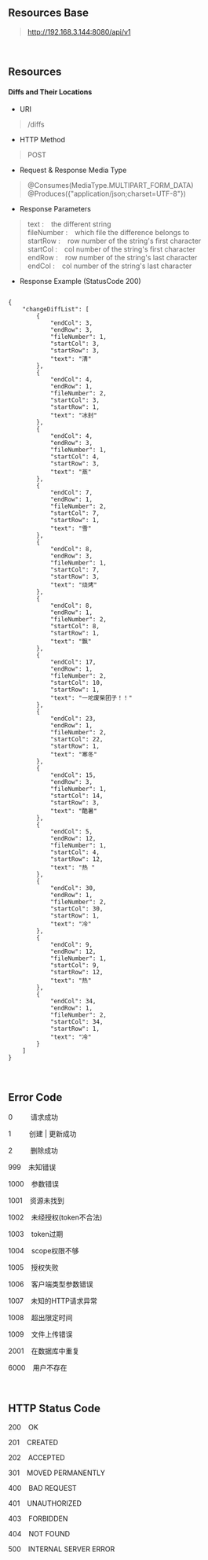 ## Resources Base
> http://192.168.3.144:8080/api/v1<br>

&nbsp;

## Resources
#### Diffs and Their Locations 
* URI<br>

> /diffs<br>

* HTTP Method<br>
> POST<br>

* Request & Response Media Type<br>
> @Consumes(MediaType.MULTIPART_FORM_DATA)<br>
> @Produces({"application/json;charset=UTF-8"})<br>

* Response Parameters<br>
> text : &ensp; the different string<br>
> fileNumber : &ensp; which file the difference belongs to<br>
> startRow : &ensp; row number of the string's first character<br>
> startCol : &ensp; col number of the string's first character<br>
> endRow : &ensp; row number of the string's last character<br>
> endCol : &ensp; col number of the string's last character<br>

* Response Example (StatusCode 200)<br>
 
```
	
{
    "changeDiffList": [
        {
            "endCol": 3,
            "endRow": 3,
            "fileNumber": 1,
            "startCol": 3,
            "startRow": 3,
            "text": "清"
        },
        {
            "endCol": 4,
            "endRow": 1,
            "fileNumber": 2,
            "startCol": 3,
            "startRow": 1,
            "text": "冰封"
        },
        {
            "endCol": 4,
            "endRow": 3,
            "fileNumber": 1,
            "startCol": 4,
            "startRow": 3,
            "text": "蒸"
        },
        {
            "endCol": 7,
            "endRow": 1,
            "fileNumber": 2,
            "startCol": 7,
            "startRow": 1,
            "text": "雪"
        },
        {
            "endCol": 8,
            "endRow": 3,
            "fileNumber": 1,
            "startCol": 7,
            "startRow": 3,
            "text": "烧烤"
        },
        {
            "endCol": 8,
            "endRow": 1,
            "fileNumber": 2,
            "startCol": 8,
            "startRow": 1,
            "text": "飘"
        },
        {
            "endCol": 17,
            "endRow": 1,
            "fileNumber": 2,
            "startCol": 10,
            "startRow": 1,
            "text": "一坨废柴团子！！"
        },
        {
            "endCol": 23,
            "endRow": 1,
            "fileNumber": 2,
            "startCol": 22,
            "startRow": 1,
            "text": "寒冬"
        },
        {
            "endCol": 15,
            "endRow": 3,
            "fileNumber": 1,
            "startCol": 14,
            "startRow": 3,
            "text": "酷暑"
        },
        {
            "endCol": 5,
            "endRow": 12,
            "fileNumber": 1,
            "startCol": 4,
            "startRow": 12,
            "text": "热 "
        },
        {
            "endCol": 30,
            "endRow": 1,
            "fileNumber": 2,
            "startCol": 30,
            "startRow": 1,
            "text": "冷"
        },
        {
            "endCol": 9,
            "endRow": 12,
            "fileNumber": 1,
            "startCol": 9,
            "startRow": 12,
            "text": "热"
        },
        {
            "endCol": 34,
            "endRow": 1,
            "fileNumber": 2,
            "startCol": 34,
            "startRow": 1,
            "text": "冷"
        }
    ]
}

```


&nbsp;

## Error Code
0 &ensp; &ensp; &ensp; 请求成功

1 &ensp; &ensp; &ensp; 创建 | 更新成功

2 &ensp; &ensp; &ensp; 删除成功

999 &ensp; 未知错误

1000 &ensp; 参数错误

1001 &ensp; 资源未找到

1002 &ensp; 未经授权(token不合法)

1003 &ensp; token过期

1004 &ensp; scope权限不够

1005 &ensp; 授权失败

1006 &ensp; 客户端类型参数错误

1007 &ensp; 未知的HTTP请求异常

1008 &ensp; 超出限定时间

1009 &ensp; 文件上传错误

2001 &ensp; 在数据库中重复

6000 &ensp; 用户不存在

&nbsp;

## HTTP Status Code

200 &ensp; OK  

201 &ensp; CREATED 

202 &ensp; ACCEPTED  

301 &ensp; MOVED PERMANENTLY  

400 &ensp; BAD REQUEST 

401 &ensp; UNAUTHORIZED 

403 &ensp; FORBIDDEN 

404 &ensp; NOT FOUND  

500 &ensp; INTERNAL SERVER ERROR  


